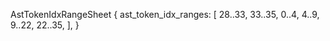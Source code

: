 AstTokenIdxRangeSheet {
    ast_token_idx_ranges: [
        28..33,
        33..35,
        0..4,
        4..9,
        9..22,
        22..35,
    ],
}